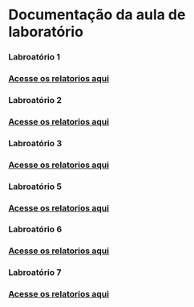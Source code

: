# Documentação da aula de laboratório

<h3>Labroatório 1<h3>
  <a href="Laboratorio1/Laboratorio1.md">Acesse os relatorios aqui</a>
  
<h3>Labroatório 2<h3>
  <a href="Laboratorio2/Laboratorio2.md">Acesse os relatorios aqui</a>
   
<h3>Labroatório 3<h3>
  <a href="Laboratorio3/Laboratorio3.md">Acesse os relatorios aqui</a>
   
<h3>Labroatório 5<h3>
 <a href="Laboratorio5/Laboratorio5.md">Acesse os relatorios aqui</a>
  
 <h3>Labroatório 6<h3>
 <a href="Laboratorio6/Laboratorio6.md">Acesse os relatorios aqui</a>
  
 <h3>Labroatório 7<h3>
 <a href="Laboratorio7/Laboratorio7.md">Acesse os relatorios aqui</a>
